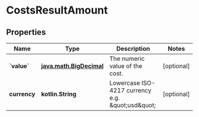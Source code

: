 
# CostsResultAmount

## Properties
| Name | Type | Description | Notes |
| ------------ | ------------- | ------------- | ------------- |
| **&#x60;value&#x60;** | [**java.math.BigDecimal**](java.math.BigDecimal.md) | The numeric value of the cost. |  [optional] |
| **currency** | **kotlin.String** | Lowercase ISO-4217 currency e.g. \&quot;usd\&quot; |  [optional] |



